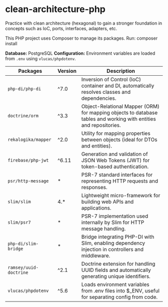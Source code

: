 # clean-architecture-php

Practice with clean architecture (hexagonal) to gain a stronger foundation in concepts such as IoC, ports, interfaces, adapters, etc.

This PHP project uses Composer to manage its packages. Run: composer install

**Database:** PostgreSQL
**Configuration:** Environment variables are loaded from `.env` using `vlucas/phpdotenv`.

| Packages               | Version | Description                                                                                                       |
| ---------------------- | ------- | ----------------------------------------------------------------------------------------------------------------- |
| `php-di/php-di`        | ^7.0    | Inversion of Control (IoC) container and DI, automatically resolves classes and dependencies.                     |
| `doctrine/orm`         | ^3.3    | Object-Relational Mapper (ORM) for mapping objects to database tables and working with entities and repositories. |
| `rekalogika/mapper`    | ^2.0    | Utility for mapping properties between objects (ideal for DTOs and entities).                                     |
| `firebase/php-jwt`     | ^6.11   | Generation and validation of JSON Web Tokens (JWT) for token-based authentication.                                |
| `psr/http-message`     | \*      | PSR-7 standard interfaces for representing HTTP requests and responses.                                           |
| `slim/slim`            | 4.\*    | Lightweight micro-framework for building web APIs and applications.                                               |
| `slim/psr7`            | \*      | PSR-7 implementation used internally by Slim for HTTP message handling.                                           |
| `php-di/slim-bridge`   | \*      | Bridge integrating PHP-DI with Slim, enabling dependency injection in controllers and middleware.                 |
| `ramsey/uuid-doctrine` | ^2.1    | Doctrine extension for handling UUID fields and automatically generating unique identifiers.                      |
| `vlucas/phpdotenv	`     | ^5.6    | Loads environment variables from .env files into $\_ENV, useful for separating config from code.                  |
